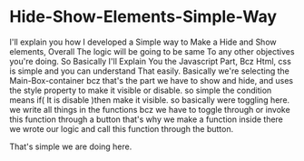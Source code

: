 # Hide-Show-Elements-Simple-Way
I'll explain you how I developed a Simple way to Make a Hide and Show elements, Overall The logic will be going to be same To any other objectives you're doing.
So Basically I'll Explain You the Javascript Part, Bcz Html, css is simple and you can understand That easily.
Basically we're selecting the Main-Box-container bcz that's the part we have to show and hide, and uses the style property 
to make it visible or disable. so simple the condition means if( It is disable )then make it visible. 
so basically were toggling here.
we write all things in the functions bcz we have to toggle through or invoke this function through a button
that's why we make a function inside there we wrote our logic and call this function through the button.

That's simple we are doing here.
